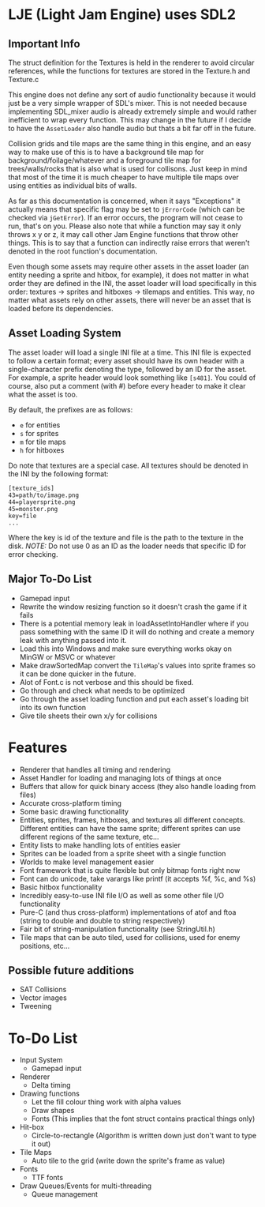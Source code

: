 LJE (Light Jam Engine) uses SDL2
================================

Important Info
--------------
The struct definition for the Textures is held in the renderer
to avoid circular references, while the functions for textures
are stored in the Texture.h and Texture.c

This engine does not define any sort of audio functionality
because it would just be a very simple wrapper of SDL's
mixer. This is not needed because implementing SDL_mixer
audio is already extremely simple and would rather inefficient
to wrap every function. This may change in the future if I
decide to have the `AssetLoader` also handle audio but thats
a bit far off in the future.

Collision grids and tile maps are the same thing in this engine,
and an easy way to make use of this is to have a background
tile map for background/foilage/whatever and a foreground tile
map for trees/walls/rocks that is also what is used for collisons.
Just keep in mind that most of the time it is much cheaper to
have multiple tile maps over using entities as individual bits of
walls.

As far as this documentation is concerned, when it says "Exceptions" it
actually means that specific flag may be set to `jErrorCode` (which
can be checked via `jGetError`). If an error occurs, the program will
not cease to run, that's on you. Please also note that while a function
may say it only throws x y or z, it may call other Jam Engine functions
that throw other things. This is to say that a function can indirectly
raise errors that weren't denoted in the root function's documentation.

Even though some assets may require other assets in the asset loader
(an entity needing a sprite and hitbox, for example), it does not matter
in what order they are defined in the INI, the asset loader will load
specifically in this order: textures -> sprites and hitboxes -> tilemaps
and entities. This way, no matter what assets rely on other assets, there
will never be an asset that is loaded before its dependencies.

Asset Loading System
--------------------
The asset loader will load a single INI file at a time. This INI file is
expected to follow a certain format; every asset should have its own header
with a single-character prefix denoting the type, followed by an ID for the
asset. For example, a sprite header would look something like `[s481]`. You
could of course, also put a comment (with #) before every header to make it
clear what the asset is too.

By default, the prefixes are as follows:

 + `e` for entities
 + `s` for sprites
 + `m` for tile maps
 + `h` for hitboxes

Do note that textures are a special case. All textures should be denoted in
the INI by the following format:

    [texture_ids]
    43=path/to/image.png
    44=playersprite.png
    45=monster.png
    key=file
    ...

Where the key is id of the texture and file is the path to the texture in the
disk. *NOTE:* Do not use 0 as an ID as the loader needs that specific ID for
error checking.

Major To-Do List
----------------
 - Gamepad input
 - Rewrite the window resizing function so it doesn't crash the game if it fails
 - There is a potential memory leak in loadAssetIntoHandler where if you pass
  something with the same ID it will do nothing and create a memory leak with anything
  passed into it.
 - Load this into Windows and make sure everything works okay on MinGW or MSVC or whatever
 - Make drawSortedMap convert the `TileMap`'s values into sprite frames so it can be done
  quicker in the future.
 - Alot of Font.c is not verbose and this should be fixed.
 - Go through and check what needs to be optimized
 - Go through the asset loading function and put each asset's loading bit into its own function
 - Give tile sheets their own x/y for collisions

Features
========
 - Renderer that handles all timing and rendering 
 - Asset Handler for loading and managing lots of things at once
 - Buffers that allow for quick binary access (they also handle loading from files)
 - Accurate cross-platform timing
 - Some basic drawing functionality
 - Entities, sprites, frames, hitboxes, and textures all different concepts. Different entities can have the same sprite; different sprites can use different regions of the same texture, etc...
 - Entity lists to make handling lots of entities easier
 - Sprites can be loaded from a sprite sheet with a single function
 - Worlds to make level management easier
 - Font framework that is quite flexible but only bitmap fonts right now
 - Font can do unicode, take varargs like printf (it accepts %f, %c, and %s)
 - Basic hitbox functionality
 - Incredibly easy-to-use INI file I/O as well as some other file I/O functionality
 - Pure-C (and thus cross-platform) implementations of atof and ftoa (string to double and double to string respectively)
 - Fair bit of string-manipulation functionality (see StringUtil.h)
 - Tile maps that can be auto tiled, used for collisions, used for enemy positions, etc...

Possible future additions
-------------------------
 - SAT Collisions
 - Vector images
 - Tweening

To-Do List
==========

 - Input System
    + Gamepad input
 - Renderer
    + Delta timing
 - Drawing functions
    + Let the fill colour thing work with alpha values
    + Draw shapes
    + Fonts (This implies that the font struct contains practical things only)
 - Hit-box
    + Circle-to-rectangle (Algorithm is written down just don't want to type it out)
 - Tile Maps
    + Auto tile to the grid (write down the sprite's frame as value)
 - Fonts
    + TTF fonts
 - Draw Queues/Events for multi-threading
    + Queue management